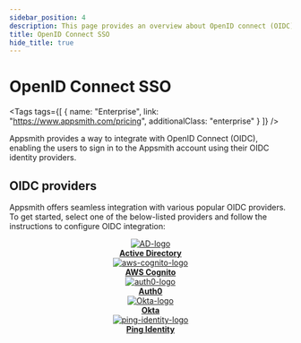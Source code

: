 ```yaml
---
sidebar_position: 4
description: This page provides an overview about OpenID connect (OIDC) and popular OIDC providers that you can configure on your Appsmith self-hosted instance.
title: OpenID Connect SSO
hide_title: true
---
```

<!-- vale off -->

<div className="tag-wrapper">
 <h1>OpenID Connect SSO</h1>

<Tags
tags={[
{ name: "Enterprise", link: "https://www.appsmith.com/pricing", additionalClass: "enterprise" }
]}
/>

</div>

<!-- vale on -->

Appsmith provides a way to integrate with OpenID Connect (OIDC), enabling the users to sign in to the Appsmith account using their OIDC identity providers.

## OIDC providers

Appsmith offers seamless integration with various popular OIDC providers. To get started, select one of the below-listed providers and follow the instructions to configure OIDC integration:

<div className="containerBorder">
    <div className="containerGrid">
        <div className="columnGrid column-one" align="center">
            <div className="containerCol">
             <a href="/getting-started/setup/instance-configuration/authentication/openid-connect-oidc/active-directory">
                <img className="containerImage" src="/img/Azure-Active-Directory.png" alt="AD-logo"/>
                </a>     
            </div> 
            <b><a href="/getting-started/setup/instance-configuration/authentication/openid-connect-oidc/active-directory">Active Directory</a></b><br/>
        </div>
        <div className="columnGrid column-two" align="center">
         <div className="containerCol">
           <a href="/getting-started/setup/instance-configuration/authentication/openid-connect-oidc/aws-cognito">
                <img className="containerImage" src="/img/aws-cognito.png" alt="aws-cognito-logo"/>
                </a>   
            </div> 
            <b><a href="/getting-started/setup/instance-configuration/authentication/openid-connect-oidc/aws-cognito">AWS Cognito</a></b> 
        </div>    
        <div className="columnGrid column-three" align="center">
          <div className="containerCol">
           <a href="/getting-started/setup/instance-configuration/authentication/openid-connect-oidc/auth0">
                <img className="containerImage" src="/img/auth0.png" alt="auth0-logo"/>
                </a> 
            </div> 
            <b><a href="/getting-started/setup/instance-configuration/authentication/openid-connect-oidc/auth0">Auth0</a></b><br/>     
        </div>
    </div>
    <div className="containerGrid">
        <div className="columnGrid column-one" align="center">
           <div className="containerCol">
            <a href="/getting-started/setup/instance-configuration/authentication/openid-connect-oidc/okta">
                <img className="containerImage" src="/img/okta.png" alt="Okta-logo"/>
                </a>   
            </div> 
            <b><a href="/getting-started/setup/instance-configuration/authentication/openid-connect-oidc/okta">Okta</a></b>
        </div>    
        <div className="columnGrid column-two" align="center">
            <div className="containerCol">
             <a href="/getting-started/setup/instance-configuration/authentication/openid-connect-oidc/ping-identity">
                <img className="containerImage" src="/img/ping_identity.png" alt="ping-identity-logo"/>
                </a>   
            </div> 
            <b><a href="/getting-started/setup/instance-configuration/authentication/openid-connect-oidc/ping-identity">Ping Identity</a></b>   
        </div>
         <div className="columnGrid column-three" align="center">
        </div>
    </div>
</div>
